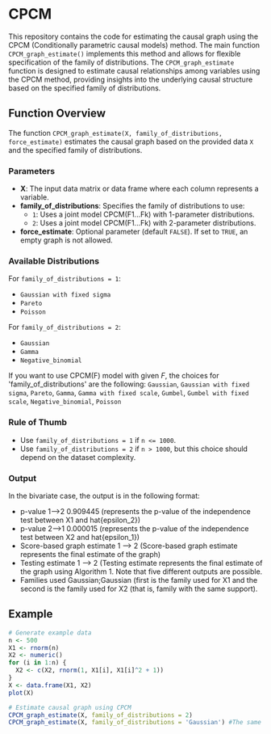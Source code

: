 # CPCM

This repository contains the code for estimating the causal graph using the CPCM (Conditionally parametric causal models) method. The main function `CPCM_graph_estimate()` implements this method and allows for flexible specification of the family of distributions.
The `CPCM_graph_estimate` function is designed to estimate causal relationships among variables using the CPCM method, providing insights into the underlying causal structure based on the specified family of distributions.

## Function Overview

The function `CPCM_graph_estimate(X, family_of_distributions, force_estimate)` estimates the causal graph based on the provided data `X` and the specified family of distributions.

### Parameters

- **X**: The input data matrix or data frame where each column represents a variable.
- **family_of_distributions**: Specifies the family of distributions to use:
  - `1`: Uses a joint model CPCM(F1...Fk) with 1-parameter distributions.
  - `2`: Uses a joint model CPCM(F1...Fk) with 2-parameter distributions.
- **force_estimate**: Optional parameter (default `FALSE`). If set to `TRUE`, an empty graph is not allowed.

### Available Distributions

For `family_of_distributions = 1`:
- `Gaussian with fixed sigma`
- `Pareto`
- `Poisson`

For `family_of_distributions = 2`:
- `Gaussian`
- `Gamma`
- `Negative_binomial`


If you want to use CPCM(F) model with given $F$, the choices for 'family_of_distributions' are the following: `Gaussian`, `Gaussian with fixed sigma`, `Pareto`, `Gamma`, `Gamma with fixed scale`, `Gumbel`, `Gumbel with fixed scale`, `Negative_binomial`, `Poisson`

### Rule of Thumb

- Use `family_of_distributions = 1` if `n <= 1000`.
- Use `family_of_distributions = 2` if `n > 1000`, but this choice should depend on the dataset complexity.

### Output 
In the bivariate case, the output is in the following format:
                                     
- p-value 1-->2                       0.909445     (represents the p-value of the independence test between X1 and hat{epsilon_2})
- p-value 2-->1                       0.000015     (represents the p-value of the independence test between X2 and hat{epsilon_1})
- Score-based graph estimate           1 --> 2     (Score-based graph estimate represents the final estimate of the graph)
- Testing estimate                     1 --> 2     (Testing estimate represents the final estimate of the graph using Algorithm 1. Note that five different outputs are possible. 
- Families used              Gaussian;Gaussian     (first is the family used for X1 and the second is the family used for X2 (that is, family with the same support). 


## Example

```r
# Generate example data
n <- 500
X1 <- rnorm(n)
X2 <- numeric()
for (i in 1:n) {
  X2 <- c(X2, rnorm(1, X1[i], X1[i]^2 + 1))
}
X <- data.frame(X1, X2)
plot(X)

# Estimate causal graph using CPCM
CPCM_graph_estimate(X, family_of_distributions = 2)
CPCM_graph_estimate(X, family_of_distributions = 'Gaussian') #The same results, but forces the use of Gaussian F
```
